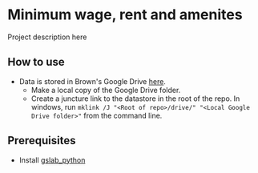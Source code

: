 # Minimum wage, rent and amenites

Project description here

## How to use
- Data is stored in Brown's Google Drive [here](https://drive.google.com/drive/u/1/folders/1PRXhH-6Ny_jNGUcS7vjb0A-QzfNEt816).
   - Make a local copy of the Google Drive folder.
   - Create a juncture link to the datastore in the root of the repo. In windows, run `mklink /J "<Root of repo>/drive/" "<Local Google Drive folder>"` from the command line.

## Prerequisites

  - Install [gslab_python](https://github.com/gslab-econ/gslab_python)
